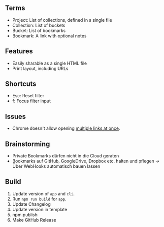 ## Terms

- Project: List of collections, defined in a single file
- Collection: List of buckets
- Bucket: List of bookmarks
- Bookmark: A link with optional notes

## Features

- Easily sharable as a single HTML file
- Print layout, including URLs

## Shortcuts

- Esc: Reset filter
- f: Focus filter input

## Issues

- Chrome doesn't allow opening [multiple links at once](https://stackoverflow.com/questions/16749907/window-open-behaviour-in-chrome-tabs-windows).
 
## Brainstorming

- Private Bookmarks dürfen nicht in die Cloud geraten
- Bookmarks auf GitHub, GoogleDrive, Dropbox etc. halten und pflegen → Über WebHooks automatisch bauen lassen

## Build

1. Update version of `app` and `cli`.
2. Run `npm run build` for `app`.
3. Update Changelog
4. Update version in template
5. npm publish
6. Make GitHub Release
